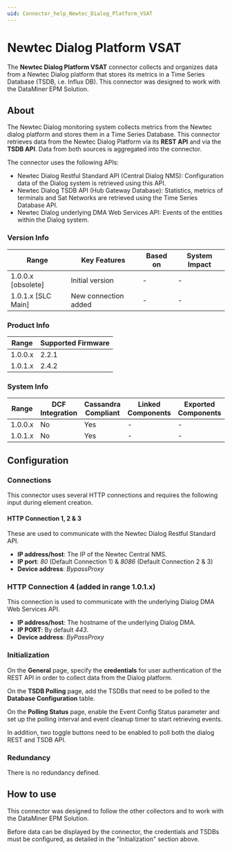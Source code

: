 ```yaml
---
uid: Connector_help_Newtec_Dialog_Platform_VSAT
---
```


# Newtec Dialog Platform VSAT

The **Newtec Dialog Platform VSAT** connector collects and organizes data from a Newtec Dialog platform that stores its metrics in a Time Series Database (TSDB, i.e. Influx DB). This connector was designed to work with the DataMiner EPM Solution.

## About

The Newtec Dialog monitoring system collects metrics from the Newtec dialog platform and stores them in a Time Series Database. This connector retrieves data from the Newtec Dialog Platform via its **REST API** and via the **TSDB API**. Data from both sources is aggregated into the connector.

The connector uses the following APIs:

- Newtec Dialog Restful Standard API (Central Dialog NMS): Configuration data of the Dialog system is retrieved using this API.
- Newtec Dialog TSDB API (Hub Gateway Database): Statistics, metrics of terminals and Sat Networks are retrieved using the Time Series Database API.
- Newtec Dialog underlying DMA Web Services API: Events of the entities within the Dialog system.

### Version Info

| Range              | Key Features         | Based on | System Impact |
|--------------------|----------------------|----------|---------------|
| 1.0.0.x [obsolete] | Initial version      | -        | -             |
| 1.0.1.x [SLC Main] | New connection added | -        | -             |

### Product Info

| Range     | Supported Firmware     |
|-----------|------------------------|
| 1.0.0.x   | 2.2.1                  |
| 1.0.1.x   | 2.4.2                  |

### System Info

| Range     | DCF Integration     | Cassandra Compliant     | Linked Components     | Exported Components     |
|-----------|---------------------|-------------------------|-----------------------|-------------------------|
| 1.0.0.x   | No                  | Yes                     | -                     | -                       |
| 1.0.1.x   | No                  | Yes                     | -                     | -                       |

## Configuration

### Connections

This connector uses several HTTP connections and requires the following input during element creation.

#### HTTP Connection 1, 2 & 3

These are used to communicate with the Newtec Dialog Restful Standard API.

- **IP address/host**: The IP of the Newtec Central NMS.
- **IP port**: *80* (Default Connection 1) & *8086* (Default Connection 2 & 3)
- **Device address**: *BypassProxy*

### HTTP Connection 4 (added in range 1.0.1.x)

This connection is used to communicate with the underlying Dialog DMA Web Services API.

- **IP address/host**: The hostname of the underlying Dialog DMA.
- **IP PORT**: By default *443*.
- **Device address**: *ByPassProxy*

### Initialization

On the **General** page, specify the **credentials** for user authentication of the REST API in order to collect data from the Dialog platform.

On the **TSDB Polling** page, add the TSDBs that need to be polled to the **Database Configuration** table.

On the **Polling Status** page, enable the Event Config Status parameter and set up the polling interval and event cleanup timer to start retrieving events.

In addition, two toggle buttons need to be enabled to poll both the dialog REST and TSDB API.

### Redundancy

There is no redundancy defined.

## How to use

This connector was designed to follow the other collectors and to work with the DataMiner EPM Solution.

Before data can be displayed by the connector, the credentials and TSDBs must be configured, as detailed in the "Initialization" section above.
